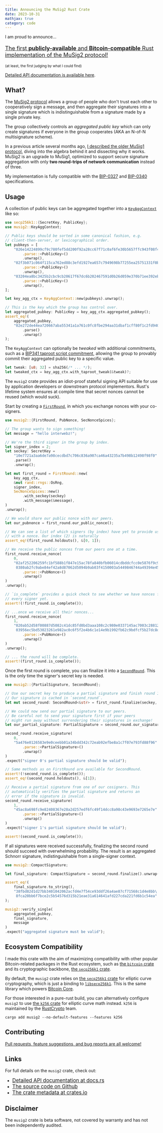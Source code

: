 ```yaml
---
title: Announcing the MuSig2 Rust Crate
date: 2023-10-31
mathjax: true
category: code
---
```


I am proud to announce...

<p style="font-size: 130%">
  <a href="https://github.com/conduition/musig2">
     The first <b>publicly-available</b> and <b>Bitcoin-compatible</b> Rust implementation of the MuSig2 protocol!
  </a>
</p>

<sub>(at least, the first judging by what I could find)</sub>

[Detailed API documentation is available here](https://docs.rs/musig2/latest/musig2/).

## What?

The [MuSig2 protocol](https://eprint.iacr.org/2020/1261) allows a group of people who don't trust each other to cooperatively sign a message, and then aggregate their signatures into a single signature which is indistinguishable from a signature made by a single private key.

The group collectively controls an _aggregated public key_ which can only create signatures if everyone in the group cooperates (AKA an N-of-N multisignature scheme).

In a previous article several months ago, [I described the older MuSig1 protocol](/cryptography/musig), diving into the algebra behind it and dissecting why it works. MuSig2 is an upgrade to MuSig1, optimized to support secure signature aggregation with only **two round-trips of network communication** instead of three.

My implementation is fully compatible with the [BIP-0327](https://github.com/bitcoin/bips/blob/master/bip-0327.mediawiki) and [BIP-0340](https://github.com/bitcoin/bips/blob/master/bip-0340.mediawiki) specifications.

## Usage

A collection of public keys can be aggregated together into a [`KeyAggContext`](https://docs.rs/musig2/latest/musig2/struct.KeyAggContext.html) like so:

```rust
use secp256k1::{SecretKey, PublicKey};
use musig2::KeyAggContext;

// Public keys should be sorted in some canonical fashion, e.g.
// client-then-server, or lexicographical order.
let pubkeys = [
    "026e14224899cf9c780fef5dd200f92a28cc67f71c0af6fe30b5657ffc943f08f4"
        .parse::<PublicKey>()
        .unwrap(),
    "02f3b071c064f115ca762ed88c3efd1927ea657c7949698b77255ea25751331f0b"
        .parse::<PublicKey>()
        .unwrap(),
    "03204ea8bc3425b2cbc9cb20617f67dc6b202467591d0b26d059e370b71ee392eb"
        .parse::<PublicKey>()
        .unwrap(),
];

let key_agg_ctx = KeyAggContext::new(pubkeys).unwrap();

// This is the key which the group has control over.
let aggregated_pubkey: PublicKey = key_agg_ctx.aggregated_pubkey();
assert_eq!(
    aggregated_pubkey,
    "02e272de44ea720667aba55341a1a761c0fc8fbe294aa31dbaf1cff80f1c2fd940"
        .parse()
        .unwrap()
);
```

The `KeyAggContext` can optionally be _tweaked_ with additional commitments, such as a [BIP341 taproot script commitment](https://github.com/bitcoin/bips/blob/master/bip-0341.mediawiki), allowing the group to provably commit their aggregated public key to a specific value.

```rust
let tweak: [u8; 32] = sha256(/* ... */);
let tweaked_ctx = key_agg_ctx.with_taproot_tweak(&tweak)?;
```

The `musig2` crate provides an idiot-proof stateful signing API suitable for use by application developers or downstream protocol implementors. Rust's lifetime system ensures at compile time that secret nonces cannot be reused (which would suck).

Start by creating a [`FirstRound`](https://docs.rs/musig2/latest/musig2/struct.FirstRound.html), in which you exchange nonces with your co-signers.

```rust
use musig2::{FirstRound, PubNonce, SecNonceSpices};

// The group wants to sign something!
let message = "hello interwebz!";

// We're the third signer in the group by index.
let signer_index = 2;
let seckey: SecretKey =
    "10e7721a3aa6de7a98cecdbd7c706c836a907ca46a43235a7b498b12498f98f0"
    .parse()
    .unwrap();

let mut first_round = FirstRound::new(
    key_agg_ctx,
    &mut rand::rngs::OsRng,
    signer_index,
    SecNonceSpices::new()
        .with_seckey(seckey)
        .with_message(&message),
)
.unwrap();

// We would share our public nonce with our peers.
let our_pubnonce = first_round.our_public_nonce();

// We can see a list of which signers (by index) have yet to provide us
// with a nonce. Our index (2) is naturally
assert_eq!(first_round.holdouts(), &[0, 1]);

// We receive the public nonces from our peers one at a time.
first_round.receive_nonce(
    0,
    "02af252206259fc1bf588b1f847e15ac78fa840bfb06014cdbddcfcc0e5876f9c9\
     0380ab2fc9abe84ef42a8d87062d5094b9ab03f4150003a5449846744a49394e45"
        .parse::<PubNonce>()
        .unwrap()
)
.unwrap();

// `is_complete` provides a quick check to see whether we have nonces from
// every signer yet.
assert!(!first_round.is_complete());

// ...once we receive all their nonces...
first_round.receive_nonce(
    1,
    "020ab52d58f00887d5082c41dc85fd0bd3aaa108c2c980e0337145ac7003c28812\
     03956ec5bd53023261e982ac0c6f5f2e4b6c1e14e9b1992fb62c9bdfcf5b27dc8d"
        .parse::<PubNonce>()
        .unwrap()
)
.unwrap();

// ... the round will be complete.
assert!(first_round.is_complete());
```

Once the first round is complete, you can finalize it into a [`SecondRound`](https://docs.rs/musig2/latest/musig2/struct.SecondRound.html). This is the only time the signer's secret key is needed.

```rust
use musig2::{PartialSignature, SecondRound};

// Use our secret key to produce a partial signature and finish round 1.
// Our signature is cached in `second_round`.
let mut second_round: SecondRound<&str> = first_round.finalize(seckey, message).unwrap();

// We could now send our partial signature to our peers.
// Be careful not to send your signature first if your peers
// might run away without surrendering their signatures in exchange!
let our_partial_signature: PartialSignature = second_round.our_signature();

second_round.receive_signature(
    0,
    "5a476e0126583e9e0ceebb01a34bdd342c72eab92efbe8a1c7f07e793fd88f96"
        .parse::<PartialSignature>()
        .unwrap()
)
.expect("signer 0's partial signature should be valid");

// Same methods as on FirstRound are available for SecondRound.
assert!(!second_round.is_complete());
assert_eq!(second_round.holdouts(), &[1]);

// Receive a partial signature from one of our cosigners. This
// automatically verifies the partial signature and returns an
// error if the signature is invalid.
second_round.receive_signature(
    1,
    "45ac8a698fc9e82408367e28a2d257edf6fc49f14dcc8a98c43e9693e7265e7e"
        .parse::<PartialSignature>()
        .unwrap()
)
.expect("signer 1's partial signature should be valid");

assert!(second_round.is_complete());
```

If all signatures were received successfully, finalizing the second round should succeed with overwhelming probability. The result is an aggregated Schnorr signature, indistinguishable from a single-signer context.

```rust
use musig2::CompactSignature;

let final_signature: CompactSignature = second_round.finalize().unwrap();

assert_eq!(
    final_signature.to_string(),
    "38fbd82d1d27bb3401042062acfd4e7f54ce93ddf26a4ae87cf71568c1d4e8bb\
     8fca20bb6f7bce2c5b54576d315b21eae31a614641afd227cda221fd6b1c54ea"
);

musig2::verify_single(
    aggregated_pubkey,
    final_signature,
    message
)
.expect("aggregated signature must be valid");
```

## Ecosystem Compatibility

I made this crate with the aim of maximizing compatibility with other popular Bitcoin-related packages in the Rust ecosystem, such as [the `bitcoin` crate](https://crates.io/crates/bitcoin) and its cryptographic backbone, [the `secp256k1` crate](https://crates.io/crates/secp256k1).

By default, the `musig2` crate relies on [the `secp256k1` crate](https://crates.io/crates/secp256k1) for elliptic curve cryptography, which is just a binding to [`libsecp256k1`](https://github.com/bitcoin-core/secp256k1). This is the same library which powers [Bitcoin Core](https://github.com/bitcoin-core/bitcoin).

For those interested in a pure-rust build, you can alternatively configure `musig2` to use [the `k256` crate](https://crates.io/crates/k256) for elliptic curve math instead. `k256` is maintained by the [RustCrypto](https://github.com/RustCrypto) team.

```
cargo add musig2 --no-default-features --features k256
```

## Contributing

[Pull requests, feature suggestions, and bug reports are all welcome!](https://github.com/conduition/musig2)

## Links

For full details on the `musig2` crate, check out:

- <a style="font-size: 120%" href="https://docs.rs/musig2/latest/musig2/">Detailed API documentation at docs.rs</a>
- <a style="font-size: 120%" href="https://github.com/conduition/musig2">The source code on Github</a>
- <a style="font-size: 120%" href="https://crates.io/crates/musig2">The crate metadata at crates.io</a>

## Disclaimer

The `musig2` crate is beta software, not covered by warranty and has not been independently audited.
